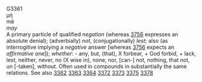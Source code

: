 <body>
  <p>G3361<br>  μή  <br> mē  <br><i>may </i><br>A primary particle of qualified <i>negation</i> (whereas <a href="g3756.htm">3756</a> expresses an absolute denial); (adverbially) <i>not</i>, (conjugationally) <i>lest</i>; also (as interrogitive implying a <i>negative</i> answer [whereas <a href="g3756.htm">3756</a> expects an <i>affirmative</i> one]); <i>whether</i>: - any, but, (that), X forbear, + God forbid, + lack, lest, neither, never, no (X wise in), none, nor, [can-] not, nothing, that not, un [-taken], without. Often used in compounds in substantially the same relations. See also <a href="g3362.htm">3362</a>  <a href="g3363.htm">3363</a>  <a href="g3364.htm">3364</a>  <a href="g3372.htm">3372</a>  <a href="g3373.htm">3373</a>  <a href="g3375.htm">3375</a>  <a href="g3378.htm">3378</a> <br></p>
 </body>